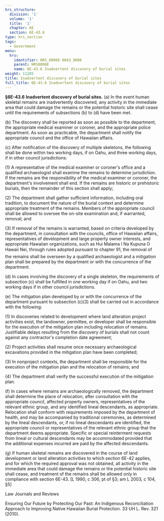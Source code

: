 ```yaml
---
hrs_structure:
  division: '1'
  volume: '1'
  title: '1'
  chapter: 6E
  section: 6E-43.6
type: hrs_section
tags:
  - Government
menu:
  hrs:
    identifier: HRS_0006E-0043_0006
    parent: HRS0006E
    name: 6E-43.6 Inadvertent discovery of burial sites
weight: 11205
title: Inadvertent discovery of burial sites
full_title: 6E-43.6 Inadvertent discovery of burial sites
---
```

**§6E-43.6** **Inadvertent discovery of burial sites.** (a) In the event human skeletal remains are inadvertently discovered, any activity in the immediate area that could damage the remains or the potential historic site shall cease until the requirements of subsections (b) to (d) have been met.

(b) The discovery shall be reported as soon as possible to the department, the appropriate medical examiner or coroner, and the appropriate police department. As soon as practicable, the department shall notify the appropriate council and the office of Hawaiian affairs.

(c) After notification of the discovery of multiple skeletons, the following shall be done within two working days, if on Oahu, and three working days, if in other council jurisdictions:

(1) A representative of the medical examiner or coroner's office and a qualified archaeologist shall examine the remains to determine jurisdiction. If the remains are the responsibility of the medical examiner or coroner, the department's involvement shall end. If the remains are historic or prehistoric burials, then the remainder of this section shall apply;

(2) The department shall gather sufficient information, including oral tradition, to document the nature of the burial context and determine appropriate treatment of the remains. Members of the appropriate council shall be allowed to oversee the on-site examination and, if warranted, removal; and

(3) If removal of the remains is warranted, based on criteria developed by the department, in consultation with the councils, office of Hawaiian affairs, representatives of development and large property owner interests, and appropriate Hawaiian organizations, such as Hui Malama I Na Kupuna O Hawaii Nei, through rules adopted pursuant to chapter 91, the removal of the remains shall be overseen by a qualified archaeologist and a mitigation plan shall be prepared by the department or with the concurrence of the department.

(d) In cases involving the discovery of a single skeleton, the requirements of subsection (c) shall be fulfilled in one working day if on Oahu, and two working days if in other council jurisdictions.

(e) The mitigation plan developed by or with the concurrence of the department pursuant to subsection (c)(3) shall be carried out in accordance with the following:

(1) In discoveries related to development where land alteration project activities exist, the landowner, permittee, or developer shall be responsible for the execution of the mitigation plan including relocation of remains. Justifiable delays resulting from the discovery of burials shall not count against any contractor's completion date agreement;

(2) Project activities shall resume once necessary archaeological excavations provided in the mitigation plan have been completed;

(3) In nonproject contexts, the department shall be responsible for the execution of the mitigation plan and the relocation of remains; and

(4) The department shall verify the successful execution of the mitigation plan.

(f) In cases where remains are archaeologically removed, the department shall determine the place of relocation, after consultation with the appropriate council, affected property owners, representatives of the relevant ethnic group, and any identified lineal descendants, as appropriate. Relocation shall conform with requirements imposed by the department of health, and may be accompanied by traditional ceremonies, as determined by the lineal descendants, or, if no lineal descendants are identified, the appropriate council or representatives of the relevant ethnic group that the department deems appropriate. Specific or special reinterment requests from lineal or cultural descendants may be accommodated provided that the additional expenses incurred are paid by the affected descendants.

(g) If human skeletal remains are discovered in the course of land development or land alteration activities to which section 6E-42 applies, and for which the required approval was not obtained, all activity in the immediate area that could damage the remains or the potential historic site shall cease, and treatment of the remains shall be allowed only in compliance with section 6E-43\. [L 1990, c 306, pt of §3; am L 2003, c 104, §5]

Law Journals and Reviews

Ensuring Our Future by Protecting Our Past: An Indigenous Reconciliation Approach to Improving Native Hawaiian Burial Protection. 33 UH L. Rev. 321 (2010).